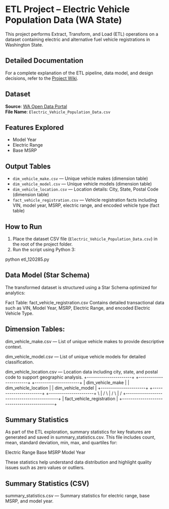 # ETL Project – Electric Vehicle Population Data (WA State)

This project performs Extract, Transform, and Load (ETL) operations on a dataset containing electric and alternative fuel vehicle registrations in Washington State.

## Detailed Documentation

For a complete explanation of the ETL pipeline, data model, and design decisions, refer to the [Project Wiki](https://github.com/VermaA2/-ETL-_120285/wiki/ETL-Project:-Electric-Vehicle-Population-Data-(Washington-State)).


## Dataset
**Source**: [WA Open Data Portal](https://data.wa.gov/)  
**File Name**: `Electric_Vehicle_Population_Data.csv`

## Features Explored
- Model Year
- Electric Range
- Base MSRP

## Output Tables
- `dim_vehicle_make.csv` — Unique vehicle makes (dimension table)
- `dim_vehicle_model.csv` — Unique vehicle models (dimension table)
- `dim_vehicle_location.csv` — Location details: City, State, Postal Code (dimension table)
- `fact_vehicle_registration.csv` — Vehicle registration facts including VIN, model year, MSRP, electric range, and encoded vehicle type (fact table)

## How to Run
1. Place the dataset CSV file (`Electric_Vehicle_Population_Data.csv`) in the root of the project folder.  
2. Run the script using Python 3:


python etl_120285.py
## Data Model (Star Schema)
The transformed dataset is structured using a Star Schema optimized for analytics:

Fact Table: fact_vehicle_registration.csv
Contains detailed transactional data such as VIN, Model Year, MSRP, Electric Range, and encoded Electric Vehicle Type.

## Dimension Tables:

dim_vehicle_make.csv — List of unique vehicle makes to provide descriptive context.

dim_vehicle_model.csv — List of unique vehicle models for detailed classification.

dim_vehicle_location.csv — Location data including city, state, and postal code to support geographic analysis.
      +----------------------+     +-----------------------+     +----------------------+
      |   dim_vehicle_make    |     |  dim_vehicle_location  |     |  dim_vehicle_model    |
      +----------------------+     +-----------------------+     +----------------------+
               \                       |                            /
                \                      |                           /
                 \                     |                          /
                  +--------------------------------------------+
                  |           fact_vehicle_registration         |
                  +--------------------------------------------+
## Summary Statistics
As part of the ETL exploration, summary statistics for key features are generated and saved in summary_statistics.csv. This file includes count, mean, standard deviation, min, max, and quartiles for:

Electric Range
Base MSRP
Model Year

These statistics help understand data distribution and highlight quality issues such as zero values or outliers.

## Summary Statistics (CSV)
summary_statistics.csv — Summary statistics for electric range, base MSRP, and model year.
